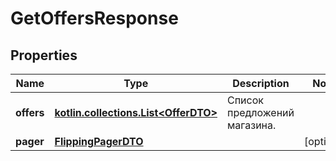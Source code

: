 
# GetOffersResponse

## Properties
| Name | Type | Description | Notes |
| ------------ | ------------- | ------------- | ------------- |
| **offers** | [**kotlin.collections.List&lt;OfferDTO&gt;**](OfferDTO.md) | Список предложений магазина. |  |
| **pager** | [**FlippingPagerDTO**](FlippingPagerDTO.md) |  |  [optional] |



